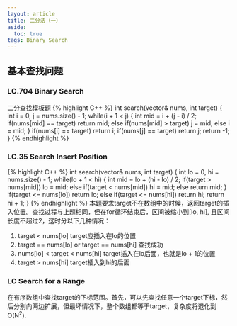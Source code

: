 ```yaml
---
layout: article
title: 二分法（一）
aside:
  toc: true
tags: Binary Search
---
```

<!-- more !-->
## 基本查找问题
### LC.704 Binary Search
二分查找模板题
{% highlight C++ %}
int search(vector<int>& nums, int target) {
    int i = 0, j = nums.size() - 1;
    while(i + 1 < j)
    {
        int mid = i + (j - i) / 2;
        if(nums[mid] == target) return mid;
        else if(nums[mid] > target) j = mid;
        else i = mid;
    }
    if(nums[i] == target) return i;
    if(nums[j] == target) return j;
    return -1;
}
{% endhighlight %}

### LC.35 Search Insert Position
{% highlight C++ %}
int search(vector<int>& nums, int target) {
    int lo = 0, hi = nums.size() - 1;
    while(lo + 1 < hi)
    {
        int mid = lo + (hi - lo) / 2;
        if(target > nums[mid]) lo = mid;
        else if(target < nums[mid]) hi = mid;
        else return mid;
    }
    if(target <= nums[lo]) return lo;
    else if(target <= nums[hi]) return hi;
    return hi + 1;
}
{% endhighlight %}
本题要求target不在数组中的时候，返回target的插入位置。查找过程与上题相同，但在for循环结束后，区间被缩小到[lo, hi], 且区间长度不超过2，这时分以下几种情况：

1. target < nums[lo]  target应插入在lo的位置
2. target == nums[lo] or target == nums[hi] 查找成功
3. nums[lo] < target < nums[hi] target插入在lo后面，也就是lo + 1的位置
4. target > nums[hi] target插入到hi的后面

### LC Search for a Range
在有序数组中查找target的下标范围。首先，可以先查找任意一个target下标，然后分别向两边扩展，但最坏情况下，整个数组都等于target，复杂度将退化到O(N<sup>2</sup>). 

